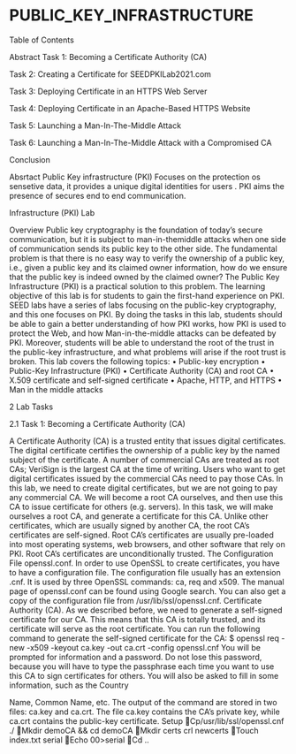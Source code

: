 # PUBLIC_KEY_INFRASTRUCTURE

Table of Contents 

Abstract 
Task 1: Becoming a Certificate Authority (CA) 

Task 2: Creating a Certificate for SEEDPKILab2021.com 

Task 3: Deploying Certificate in an HTTPS Web Server 

Task 4: Deploying Certificate in an Apache-Based HTTPS Website

Task 5: Launching a Man-In-The-Middle Attack 

Task 6: Launching a Man-In-The-Middle Attack with a Compromised CA 

Conclusion




Absrtact
Public Key infrastructure (PKI) Focuses on the protection os sensetive data, it provides  a unique digital identities for users . PKI aims the presence of secures end to end communication.

Infrastructure (PKI) Lab

Overview Public key cryptography is the foundation of today’s secure communication, but it is subject to man-in-themiddle attacks when one side of communication sends its public key to the other side. The fundamental problem is that there is no easy way to verify the ownership of a public key, i.e., given a public key and its claimed owner information, how do we ensure that the public key is indeed owned by the claimed owner? The Public Key Infrastructure (PKI) is a practical solution to this problem. The learning objective of this lab is for students to gain the first-hand experience on PKI. SEED labs have a series of labs focusing on the public-key cryptography, and this one focuses on PKI. By doing the tasks in this lab, students should be able to gain a better understanding of how PKI works, how PKI is used to protect the Web, and how Man-in-the-middle attacks can be defeated by PKI. Moreover, students will be able to understand the root of the trust in the public-key infrastructure, and what problems will arise if the root trust is broken. This lab covers the following topics:
• Public-key encryption
• Public-Key Infrastructure (PKI)
• Certificate Authority (CA) and root CA 
• X.509 certificate and self-signed certificate
• Apache, HTTP, and HTTPS 
• Man in the middle attacks


2 Lab Tasks 

2.1 Task 1: Becoming a Certificate Authority (CA) 

A Certificate Authority (CA) is a trusted entity that issues digital certificates. The digital certificate certifies the ownership of a public key by the named subject of the certificate. A number of commercial CAs are treated as root CAs; VeriSign is the largest CA at the time of writing. Users who want to get digital certificates issued by the commercial CAs need to pay those CAs. In this lab, we need to create digital certificates, but we are not going to pay any commercial CA. We will become a root CA ourselves, and then use this CA to issue certificate for others (e.g. servers). In this task, we will make ourselves a root CA, and generate a certificate for this CA. Unlike other certificates, which are usually signed by another CA, the root CA’s certificates are self-signed. Root CA’s certificates are usually pre-loaded into most operating systems, web browsers, and other software that rely on PKI. Root CA’s certificates are unconditionally trusted. The Configuration File openssl.conf. In order to use OpenSSL to create certificates, you have to have a configuration file. The configuration file usually has an extension .cnf. It is used by three OpenSSL commands: ca, req and x509. The manual page of openssl.conf can be found using Google search. You can also get a copy of the configuration file from /usr/lib/ssl/openssl.cnf. Certificate Authority (CA). As we described before, we need to generate a self-signed certificate for our CA. This means that this CA is totally trusted, and its certificate will serve as the root certificate. You can run the following command to generate the self-signed certificate for the CA: $ openssl req -new -x509 -keyout ca.key -out ca.crt -config openssl.cnf You will be prompted for information and a password. Do not lose this password, because you will have to type the passphrase each time you want to use this CA to sign certificates for others. You will also be asked to fill in some information, such as the Country 

Name, Common Name, etc. The output of the command are stored in two files: ca.key and ca.crt. The file ca.key contains the CA’s private key, while ca.crt contains the public-key certificate.
                                          Setup
                                          Cp/usr/lib/ssl/openssl.cnf ./
                                          Mkdir demoCA && cd demoCA
                                          Mkdir certs crl newcerts
                                          Touch index.txt serial
                                          Echo 00>serial
                                          Cd ..
                                          
